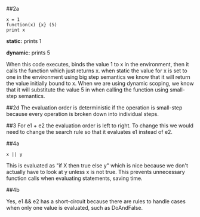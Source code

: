 ##2a
```
x = 1
function(x) {x} (5)
print x
```

**static:** prints 1

**dynamic:** prints 5

When this code executes, binds the value 1 to x in the environment, then it calls the function which just returns x. when static the value for x is set to one in the environment using big step semantics we know that it will return the value initially bound to x. When we are using dynamic scoping, we know that it will substitute the value 5 in when calling the function using small-step semantics.

##2d
The evaluation order is deterministic if the operation is small-step because every operation is broken down into individual steps.


##3
For e1 + e2 the evaluation order is left to right. To change this we would need to change the search rule so that it evaluates e1 instead of e2.

##4a
```
x || y
```
This is evaluated as "if X then true else y" which is nice because we don't actually have to look at y unless x is not true. This prevents unnecessary function calls when evaluating statements, saving time. 

##4b

Yes, e1 && e2 has a short-circuit because there are rules to handle cases when only one value is evaluated, such as DoAndFalse.